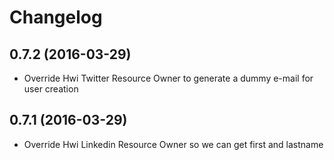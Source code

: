 # Changelog

## 0.7.2 (2016-03-29)
* Override Hwi Twitter Resource Owner to generate a dummy e-mail for user creation

## 0.7.1 (2016-03-29)
* Override Hwi Linkedin Resource Owner so we can get first and lastname

